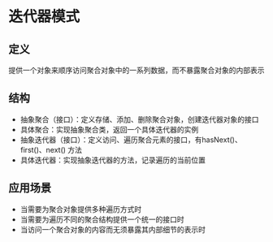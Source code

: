 # 迭代器模式

## 定义

提供一个对象来顺序访问聚合对象中的一系列数据，而不暴露聚合对象的内部表示

## 结构

+ 抽象聚合（接口）：定义存储、添加、删除聚合对象，创建迭代器对象的接口
+ 具体聚合：实现抽象聚合类，返回一个具体迭代器的实例
+ 抽象迭代器（接口）：定义访问、遍历聚合元素的接口，有hasNext()、first()、next() 方法
+ 具体迭代器：实现抽象迭代器的方法，记录遍历的当前位置

## 应用场景
+ 当需要为聚合对象提供多种遍历方式时
+ 当需要为遍历不同的聚合结构提供一个统一的接口时
+ 当访问一个聚合对象的内容而无须暴露其内部细节的表示时